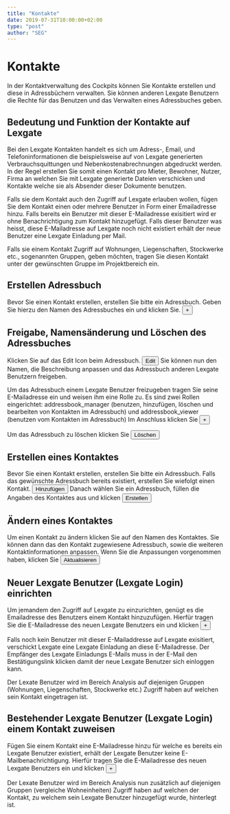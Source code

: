 ```yaml
---
title: "Kontakte"
date: 2019-07-31T10:00:00+02:00
type: "post"
author: "SEG"
---
```


# Kontakte
In der Kontaktverwaltung des Cockpits können Sie Kontakte erstellen und diese in Adressbüchern verwalten.
Sie können anderen Lexgate Benutzern die Rechte für das Benutzen und das Verwalten eines Adressbuches geben.

## Bedeutung und Funktion der Kontakte auf Lexgate
Bei den Lexgate Kontakten handelt es sich um Adress-, Email, und Telefoninformationen die beispielsweise auf von Lexgate generierten Verbrauchsquittungen und Nebenkostenabrechnungen abgedruckt werden.
In der Regel erstellen Sie somit einen Kontakt pro Mieter, Bewohner, Nutzer, Firma an welchen Sie mit Lexgate generierte Dateien verschicken und Kontakte welche sie als Absender dieser Dokumente benutzen.

Falls sie dem Kontakt auch den Zugriff auf Lexgate erlauben wollen, fügen Sie dem Kontakt einen oder mehrere Benutzer in Form einer Emailadresse hinzu.
Falls bereits ein Benutzer mit dieser E-Mailadresse exisitiert wird er ohne Benachrichtigung zum Kontakt hinzugefügt.
Falls dieser Benutzer was heisst, diese E-Mailadresse auf Lexgate noch nicht existiert erhält der neue Benutzer eine Lexgate Einladung per Mail.

Falls sie einem Kontakt Zugriff auf Wohnungen, Liegenschaften, Stockwerke etc., sogenannten Gruppen, geben möchten, tragen Sie diesen Kontakt unter der gewünschten Gruppe im Projektbereich ein.

## Erstellen Adressbuch
Bevor Sie einen Kontakt erstellen, erstellen Sie bitte ein Adressbuch.
Geben Sie hierzu den Namen des Adressbuches ein und klicken Sie.
<button class="btn btn-primary">+</button>

## Freigabe, Namensänderung und Löschen des Adressbuches
Klicken Sie auf das Edit Icon beim Adressbuch.
<button class="btn btn-primary">Edit</button>
Sie können nun den Namen, die Beschreibung anpassen und das Adressbuch anderen Lexgate Benutzern freigeben.

Um das Adressbuch einem Lexgate Benutzer freizugeben tragen Sie seine E-Mailadresse ein und weisen ihm eine Rolle zu.
Es sind zwei Rollen eingerichtet: addressbook_manager (benutzen, hinzufügen, löschen und bearbeiten von Kontakten im Adressbuch) und addressbook_viewer (benutzen vom Kontakten im Adressbuch)
Im Anschluss klicken Sie 
<button class="btn btn-primary">+</button>

Um das Adressbuch zu löschen klicken Sie
<button class="btn btn-primary">Löschen</button>

## Erstellen eines Kontaktes
Bevor Sie einen Kontakt erstellen, erstellen Sie bitte ein Adressbuch. Falls das gewünschte Adressbuch bereits existiert, erstellen Sie wiefolgt einen Kontakt.
<button class="btn btn-primary">Hinzufügen</button>
Danach wählen Sie ein Adressbuch, füllen die Angaben des Kontaktes aus und klicken
<button class="btn btn-primary">Erstellen</button>

## Ändern eines Kontaktes
Um einen Kontakt zu ändern klicken Sie auf den Namen des Kontaktes.
Sie können dann das den Kontakt zugewiesene Adressbuch, sowie die weiteren Kontaktinformationen anpassen.
Wenn Sie die Anpassungen vorgenommen haben, klicken Sie
<button class="btn btn-primary">Aktualisieren</button>

## Neuer Lexgate Benutzer (Lexgate Login) einrichten
Um jemandem den Zugriff auf Lexgate zu einzurichten, genügt es die Emailadresse des Benutzers einem Kontakt hinzuzufügen.
Hierfür tragen Sie die E-Mailadresse des neuen Lexgate Benutzers ein und klicken
<button class="btn btn-primary">+</button>

Falls noch kein Benutzer mit dieser E-Mailaddresse auf Lexgate exisitiert, verschickt Lexgate eine Lexgate Einladung an diese E-Mailadresse. Der Empfänger des Lexgate Einladungs E-Mails muss in der E-Mail den Bestätigungslink klicken damit der neue Lexgate Benutzer sich einloggen kann.

Der Lexate Benutzer wird im Bereich Analysis auf diejenigen Gruppen (Wohnungen, Liegenschaften, Stockwerke etc.) Zugriff haben auf welchen sein Kontakt eingetragen ist.

## Bestehender Lexgate Benutzer (Lexgate Login) einem Kontakt zuweisen
Fügen Sie einem Kontakt eine E-Mailadresse hinzu für welche es bereits ein Lexgate Benutzer existiert, erhält der Lexgate Benutzer keine E-Mailbenachrichtigung.
Hierfür tragen Sie die E-Mailadresse des neuen Lexgate Benutzers ein und klicken
<button class="btn btn-primary">+</button>

Der Lexate Benutzer wird im Bereich Analysis nun zusätzlich auf diejenigen Gruppen (vergleiche Wohneinheiten) Zugriff haben auf welchen der Kontakt, zu welchem sein Lexgate Benutzer hinzugefügt wurde, hinterlegt ist.

